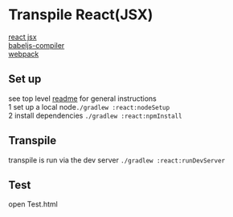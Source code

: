 # Transpile React(JSX)  

[react jsx](https://facebook.github.io/react/docs/jsx-in-depth.html)   
[babeljs-compiler](https://babeljs.io/)  
[webpack](https://webpack.github.io/)  

## Set up

see top level [readme](https://github.com/nsavageJVM/transpilers-dev) for general instructions  
1 set up a local node`./gradlew :react:nodeSetup`  
2 install dependencies `./gradlew :react:npmInstall`  

## Transpile  
   
   transpile is run via the dev server `./gradlew :react:runDevServer`  

## Test  

  open Test.html    
 